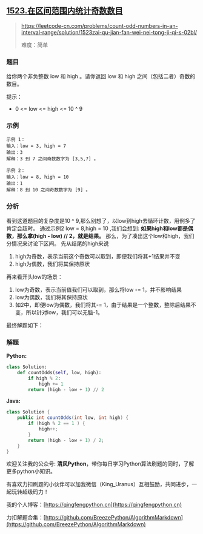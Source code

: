 ## [1523.在区间范围内统计奇数数目](https://leetcode-cn.com/problems/count-odd-numbers-in-an-interval-range/solution/1523zai-qu-jian-fan-wei-nei-tong-ji-qi-s-02bl/)
> https://leetcode-cn.com/problems/count-odd-numbers-in-an-interval-range/solution/1523zai-qu-jian-fan-wei-nei-tong-ji-qi-s-02bl/
> 
> 难度：简单

### 题目
给你两个非负整数 low 和 high 。请你返回 low 和 high 之间（包括二者）奇数的数目。

提示：
- 0 <= low <= high <= 10 ^ 9

### 示例

```
示例 1：
输入：low = 3, high = 7
输出：3
解释：3 到 7 之间奇数数字为 [3,5,7] 。

示例 2：
输入：low = 8, high = 10
输出：1
解释：8 到 10 之间奇数数字为 [9] 。
```

### 分析
看到这道题目的复杂度是10 ^ 9,那么别想了，以low到high去循环计数，用例多了肯定会超时。
通过示例2 low = 8,high = 10 ,我们会想到:
**如果high和low都是偶数，那么拿(high - low) // 2，就是结果。**
那么，为了凑出这个low和high，我们分情况来讨论下区间。
先从结尾的high来说
1. high为奇数，表示当前这个奇数可以取到，即便我们将其+1结果并不变
2. high为偶数，我们将其保持原状

再来看开头low的场景：
1. low为奇数，表示当前值我们可以取到，那么将low -= 1，并不影响结果
2. low为偶数，我们将其保持原状
3. 如2中，即便low为偶数，我们将其-= 1，由于结果是一个整数，整除后结果不变，所以针对low，我们可以无脑-1。

最终解题如下：

### 解题

**Python:**

```python
class Solution:
    def countOdds(self, low, high):
        if high % 2:
            high += 1
        return (high - low + 1) // 2
```

**Java:**

```java
class Solution {
    public int countOdds(int low, int high) {
        if (high % 2 == 1 ) {
            high++;
        }
        return (high - low + 1) / 2;
    }
}
```

欢迎关注我的公众号: **清风Python**，带你每日学习Python算法刷题的同时，了解更多python小知识。

有喜欢力扣刷题的小伙伴可以加我微信（King_Uranus）互相鼓励，共同进步，一起玩转超级码力！

我的个人博客：[https://qingfengpython.cn](https://qingfengpython.cn)

力扣解题合集：[https://github.com/BreezePython/AlgorithmMarkdown](https://github.com/BreezePython/AlgorithmMarkdown)